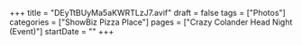 +++
title = "DEyTtBUyMa5aKWRTLzJ7.avif"
draft = false
tags = ["Photos"]
categories = ["ShowBiz Pizza Place"]
pages = ["Crazy Colander Head Night (Event)"]
startDate = ""
+++

